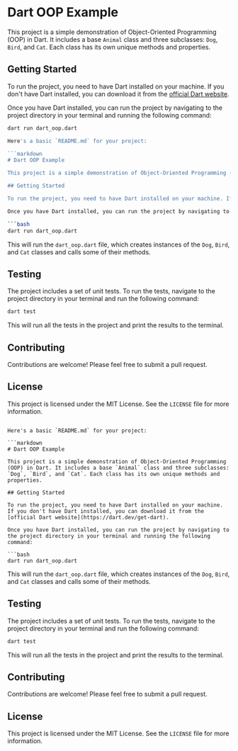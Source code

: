 # Dart OOP Example

This project is a simple demonstration of Object-Oriented Programming (OOP) in Dart. It includes a base `Animal` class and three subclasses: `Dog`, `Bird`, and `Cat`. Each class has its own unique methods and properties.

## Getting Started

To run the project, you need to have Dart installed on your machine. If you don't have Dart installed, you can download it from the [official Dart website](https://dart.dev/get-dart).

Once you have Dart installed, you can run the project by navigating to the project directory in your terminal and running the following command:

````bash
dart run dart_oop.dart

Here's a basic `README.md` for your project:

```markdown
# Dart OOP Example

This project is a simple demonstration of Object-Oriented Programming (OOP) in Dart. It includes a base `Animal` class and three subclasses: `Dog`, `Bird`, and `Cat`. Each class has its own unique methods and properties.

## Getting Started

To run the project, you need to have Dart installed on your machine. If you don't have Dart installed, you can download it from the [official Dart website](https://dart.dev/get-dart).

Once you have Dart installed, you can run the project by navigating to the project directory in your terminal and running the following command:

```bash
dart run dart_oop.dart
````

This will run the `dart_oop.dart` file, which creates instances of the `Dog`, `Bird`, and `Cat` classes and calls some of their methods.

## Testing

The project includes a set of unit tests. To run the tests, navigate to the project directory in your terminal and run the following command:

```bash
dart test
```

This will run all the tests in the project and print the results to the terminal.

## Contributing

Contributions are welcome! Please feel free to submit a pull request.

## License

This project is licensed under the MIT License. See the `LICENSE` file for more information.

````

Here's a basic `README.md` for your project:

```markdown
# Dart OOP Example

This project is a simple demonstration of Object-Oriented Programming (OOP) in Dart. It includes a base `Animal` class and three subclasses: `Dog`, `Bird`, and `Cat`. Each class has its own unique methods and properties.

## Getting Started

To run the project, you need to have Dart installed on your machine. If you don't have Dart installed, you can download it from the [official Dart website](https://dart.dev/get-dart).

Once you have Dart installed, you can run the project by navigating to the project directory in your terminal and running the following command:

```bash
dart run dart_oop.dart
````

This will run the `dart_oop.dart` file, which creates instances of the `Dog`, `Bird`, and `Cat` classes and calls some of their methods.

## Testing

The project includes a set of unit tests. To run the tests, navigate to the project directory in your terminal and run the following command:

```bash
dart test
```

This will run all the tests in the project and print the results to the terminal.

## Contributing

Contributions are welcome! Please feel free to submit a pull request.

## License

This project is licensed under the MIT License. See the `LICENSE` file for more information.

```

```
